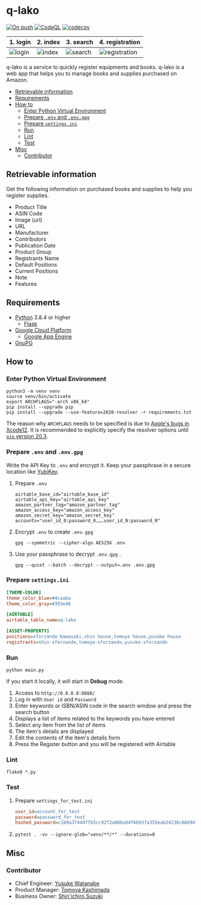 # q-lako

[![On push](https://github.com/sforzando/q-lako/workflows/On%20push/badge.svg)](https://github.com/sforzando/q-lako/actions?query=workflow%3A%22On+push%22)
[![CodeQL](https://github.com/sforzando/q-lako/workflows/CodeQL/badge.svg)](https://github.com/sforzando/q-lako/actions?query=workflow%3ACodeQL)
[![codecov](https://codecov.io/gh/sforzando/q-lako/branch/main/graph/badge.svg?token=NSRZFH0DW1)](https://codecov.io/gh/sforzando/q-lako)

| 1. login                                                                                                        | 2. index                                                                                                        | 3. search                                                                                                        | 4. registration                                                                                                        |
| --------------------------------------------------------------------------------------------------------------- | --------------------------------------------------------------------------------------------------------------- | ---------------------------------------------------------------------------------------------------------------- | ---------------------------------------------------------------------------------------------------------------------- |
| ![login](https://user-images.githubusercontent.com/40506652/101451732-fb960c80-396f-11eb-8552-c57c695ad741.png) | ![index](https://user-images.githubusercontent.com/40506652/101454967-26369400-3975-11eb-938e-e189e31c9fe3.png) | ![search](https://user-images.githubusercontent.com/40506652/101453954-8593a480-3973-11eb-9364-6654740cc502.png) | ![registration](https://user-images.githubusercontent.com/40506652/101451507-96dab200-396f-11eb-9834-b4cfa5e208c9.png) |

q-lako is a service to quickly register equipments and books.
q-lako is a web app that helps you to manage books and supplies purchased on Amazon.

- [Retrievable information](#retrievable-information)
- [Requirements](#requirements)
- [How to](#how-to)
  - [Enter Python Virtual Environment](#enter-python-virtual-environment)
  - [Prepare `.env` and `.env.gpg`](#prepare-env-and-envgpg)
  - [Prepare `settings.ini`](#prepare-settingsini)
  - [Run](#run)
  - [Lint](#lint)
  - [Test](#test)
- [Misc](#misc)
  - [Contributor](#contributor)

## Retrievable information

Get the following information on purchased books and supplies to help you register supplies.

- Product Title
- ASIN Code
- Image (url)
- URL
- Manufacturer
- Contributors
- Publication Date
- Product Group
- Registrants Name
- Default Positions
- Current Positions
- Note
- Features

## Requirements

- [Python](https://www.python.jp) 3.8.4 or higher
  - [Flask](https://flask.palletsprojects.com/)
- [Google Cloud Platform](https://console.cloud.google.com/)
  - [Google App Engine](https://cloud.google.com/appengine)
- [GnuPG](https://gnupg.org)

## How to

### Enter Python Virtual Environment

```shell
python3 -m venv venv
source venv/bin/activate
export ARCHFLAGS="-arch x86_64"
pip install --upgrade pip
pip install --upgrade --use-feature=2020-resolver -r requirements.txt
```

The reason why `ARCHFLAGS` needs to be specified is due to [Apple's bugs in Xcode12](https://github.com/giampaolo/psutil/issues/1832).
It is recommended to explicitly specify the resolver options until [`pip` version 20.3](https://www.python.jp/pages/2020-10-07-new-pip-deps.html#%E6%96%B0%E3%81%97%E3%81%84%E4%BE%9D%E5%AD%98%E3%83%AA%E3%82%BE%E3%83%AB%E3%83%90).

### Prepare `.env` and `.env.gpg`

Write the API Key to `.env` and encrypt it.
Keep your passphrase in a secure location like [YubiKey](https://www.yubico.com).

1. Prepare `.env`

   ```.env
   airtable_base_id="airtable_base_id"
   airtable_api_key="airtable_api_key"
   amazon_partner_tag="amazon_partner_tag"
   amazon_access_key="amazon_access_key"
   amazon_secret_key="amazon_secret_key"
   accounts="user_id_0:password_0,…,user_id_N:password_N"
   ```

1. Encrypt `.env` to create `.env.gpg`

   `gpg --symmetric --cipher-algo AES256 .env`

1. Use your passphrase to decrypt `.env.gpg` .

   `gpg --quiet --batch --decrypt --output=.env .env.gpg`

### Prepare `settings.ini`

```settings.ini
[THEME-COLOR]
theme_color_blue=#4caaba
theme_color_gray=#393e46

[AIRTABLE]
airtable_table_name=q-lako

[ASSET-PROPERTY]
positions=sforzando Kawasaki,shin house,tomoya house,yusuke house
registrants=shin-sforzando,tomoya-sforzando,yusuke-sforzando
```

### Run

```shell
python main.py
```

If you start it locally, it will start in **Debug** mode.

1. Access to `http://0.0.0.0:8888/`
1. Log in with `User id` and `Password`
1. Enter keywords or ISBN/ASIN code in the search window and press the search button
1. Displays a list of items related to the keywords you have entered
1. Select any item from the list of items
1. The item's details are displayed
1. Edit the contents of the item's details form
1. Press the Register button and you will be registered with Airtable

### Lint

```shell
flake8 *.py
```

### Test

1. Prepare `settings_for_test.ini`

   ```settings_for_test.ini
   user_id=account_for_test
   password=password_for_test
   hashed_password=c169a3744d7fb5cc92f2a00be84fbb937a355eab24238c6689dfdae03f4aa5ec
   ```

1. `pytest . -vv --ignore-glob="venv/**/*" --durations=0`

## Misc

### Contributor

- Chief Engineer: [Yusuke Watanabe](https://github.com/yusuke-sforzando)
- Product Manager: [Tomoya Kashimada](https://github.com/tomoya-sforzando)
- Business Owner: [Shin'ichiro Suzuki](https://github.com/shin-sforzando)
